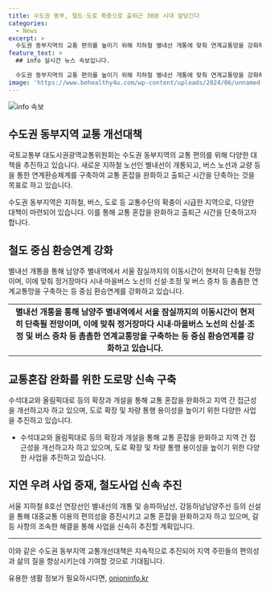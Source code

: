 ```yaml
---
title: 수도권 동부, 철도·도로 확충으로 출퇴근 30분 시대 앞당긴다
categories:
  - News
excerpt: >
  수도권 동부지역의 교통 편의를 높이기 위해 지하철 별내선 개통에 맞춰 연계교통망을 강화하고, 수도권 광역교통개선대책을 마련했습니다. 대중교통 이용 편의를 높이기 위해 버스 노선 신설, 증차와 연계환승체계 구축 등을 추진하며, 도로망 확장과 교통혼잡 완화를 위한 다양한 사업을 계획하고 있습니다. 또한, 광역버스 공급을 확대하고 속도를 제고하기 위해 광역 DRT 활성화를 추진하고 있습니다. 교통격차를 해소하기 위한 민생토론회의 후속조치로, 광역교통정책과에서 교통편의 제고 방안을 발표한 것으로 알려졌습니다.
feature_text: >
  ## info 실시간 뉴스 속보입니다.

  수도권 동부지역의 교통 편의를 높이기 위해 지하철 별내선 개통에 맞춰 연계교통망을 강화하고, 수도권 광역교통개선대책을 마련했습니다. 대중교통 이용 편의를 높이기 위해 버스 노선 신설, 증차와 연계환승체계 구축 등을 추진하며, 도로망 확장과 교통혼잡 완화를 위한 다양한 사업을 계획하고 있습니다. 또한, 광역버스 공급을 확대하고 속도를 제고하기 위해 광역 DRT 활성화를 추진하고 있습니다. 교통격차를 해소하기 위한 민생토론회의 후속조치로, 광역교통정책과에서 교통편의 제고 방안을 발표한 것으로 알려졌습니다.
image: 'https://www.behealthy4u.com/wp-content/uploads/2024/06/unnamed-file.png'
---
```


<p><img src="https://www.behealthy4u.com/wp-content/uploads/2024/06/unnamed-file.png" alt="info 속보" /></p>

<h2 data-ke-size="size26">수도권 동부지역 교통 개선대책</h2>

<p>국토교통부 대도시권광역교통위원회는 수도권 동부지역의 교통 편의를 위해 다양한 대책을 추진하고 있습니다. 새로운 지하철 노선인 별내선이 개통되고, 버스 노선과 교량 등을 통한 연계환승체계를 구축하여 교통 혼잡을 완화하고 출퇴근 시간을 단축하는 것을 목표로 하고 있습니다.</p>

<p data-ke-size="size16">수도권 동부지역은 지하철, 버스, 도로 등 교통수단의 확충이 시급한 지역으로, 다양한 대책이 마련되어 있습니다. 이를 통해 교통 혼잡을 완화하고 출퇴근 시간을 단축하고자 합니다.</p>

<h2 data-ke-size="size24">철도 중심 환승연계 강화</h2>

<p>별내선 개통을 통해 남양주 별내역에서 서울 잠실까지의 이동시간이 현저히 단축될 전망이며, 이에 맞춰 정거장마다 시내·마을버스 노선의 신설·조정 및 버스 증차 등 촘촘한 연계교통망을 구축하는 등 중심 환승연계를 강화하고 있습니다.</p>

<table>
    <tr>
        <td style="text-align: center; height: 17px;"><b>별내선 개통을 통해 남양주 별내역에서 서울 잠실까지의 이동시간이 현저히 단축될 전망이며, 이에 맞춰 정거장마다 시내·마을버스 노선의 신설·조정 및 버스 증차 등 촘촘한 연계교통망을 구축하는 등 중심 환승연계를 강화하고 있습니다.</b></td>
    </tr>
</table>

<h2 data-ke-size="size24">교통혼잡 완화를 위한 도로망 신속 구축</h2>

<p>수석대교와 올림픽대로 등의 확장과 개설을 통해 교통 혼잡을 완화하고 지역 간 접근성을 개선하고자 하고 있으며, 도로 확장 및 차량 통행 용이성을 높이기 위한 다양한 사업을 추진하고 있습니다.</p>

<ul>
    <li>수석대교와 올림픽대로 등의 확장과 개설을 통해 교통 혼잡을 완화하고 지역 간 접근성을 개선하고자 하고 있으며, 도로 확장 및 차량 통행 용이성을 높이기 위한 다양한 사업을 추진하고 있습니다.</li>
</ul>

<h2 data-ke-size="size24">지연 우려 사업 중재, 철도사업 신속 추진</h2>

<p>서울 지하철 8호선 연장선인 별내선의 개통 및 송파하남선, 강동하남남양주선 등의 신설을 통해 대중교통 이용의 편의성을 증진시키고 교통 혼잡을 완화하고자 하고 있으며, 갈등 사항의 조속한 해결을 통해 사업을 신속히 추진할 계획입니다.</p>

<hr>

<p>이와 같은 수도권 동부지역 교통개선대책은 지속적으로 추진되어 지역 주민들의 편의성과 삶의 질을 향상시키는데 기여할 것으로 기대됩니다.</p>
유용한 생활 정보가 필요하시다면, <a href="https://onioninfo.kr" rel="dofollow">onioninfo.kr</a>



